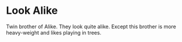 Look Alike
===========

Twin brother of Alike. They look quite alike. Except this brother is more heavy-weight and likes playing in trees.